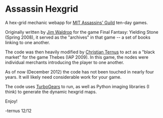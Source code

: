 Assassin Hexgrid
================

A hex-grid mechanic webapp for [MIT Assassins' Guild][] ten-day
games.

Originally written by [Jim Waldrop][] for the game Final Fantasy:
Yielding Stone (Spring 2008), it served as the "archives" in that game
-- a set of books linking to one another.

The code was then heavily modified by [Christian Ternus][] to act as
a "black market" for the game Thebes (IAP 2009).  In this game, the
nodes were individual merchants introducing the player to one another.

As of now (December 2012) the code has not been touched in nearly four
years.  It will likely need considerable work for your game.

The code uses [TurboGears][] to run, as well as Python imaging
libraries (I think) to generate the dynamic hexgrid maps.

Enjoy!

-ternus
12/12

[MIT Assassins' Guild]: http://www.mit.edu/~assassin/
[Jim Waldrop]: http://twitter.com/jlwfnord
[Christian Ternus]: http://cternus.net
[TurboGears]: http://turbogears.com